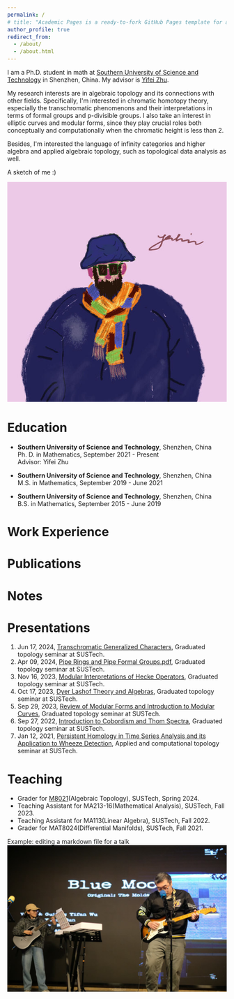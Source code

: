 ```yaml
---
permalink: /
# title: "Academic Pages is a ready-to-fork GitHub Pages template for academic personal websites"
author_profile: true
redirect_from: 
  - /about/
  - /about.html
---
```


I am a Ph.D. student in math at [Southern University of Science and Technology](https://math.sustech.edu.cn/?lang=en) in Shenzhen, China. 
My advisor is [Yifei Zhu](https://yifeizhu.github.io/).

My research interests are in algebraic topology and its connections with other fields. Specifically, I'm interested in chromatic homotopy theory, especially the 
transchromatic phenomenons and their interpretations in terms of formal groups and p-divisible groups. I also take an interest in elliptic curves and modular forms,
since they play crucial roles both conceptually and computationally when the chromatic height is less than 2.

Besides, I'm interested the language of infinity categories and higher algebra
and applied algebraic topology, such as topological data analysis as well.

A sketch of me :)

![A sketch of me](/images/sketch1.jpg)

Education
======
* **Southern University of Science and Technology**, Shenzhen, China  
    Ph. D. in Mathematics, September 2021 - Present<br>
    Advisor: Yifei Zhu

* **Southern University of Science and Technology**, Shenzhen, China  
    M.S. in Mathematics, September 2019 - June 2021
  
* **Southern University of Science and Technology**, Shenzhen, China  
    B.S. in Mathematics, September 2015 - June 2019

Work Experience
======


Publications
======


Notes
======


Presentations
======
1. Jun 17, 2024, [Transchromatic Generalized Characters](https://Wuyf19970105.github.io/files/Transchromatic_Generalized_Characters.pdf), Graduated topology seminar at SUSTech.
1. Apr 09, 2024, [Pipe Rings and Pipe Formal Groups.pdf](https://Wuyf19970105.github.io/files/Pipe_Rings_and_Pipe_Formal_Groups.pdf), Graduated topology seminar at SUSTech.
2. Nov 16, 2023, [Modular Interpretations of Hecke Operators](https://Wuyf19970105.github.io/files/Modular_Interpretations_of_Hecke_Operators.pdf), Graduated topology seminar at SUSTech.
4. Oct 17, 2023, [Dyer Lashof Theory and Algebras](https://Wuyf19970105.github.io/files/Dyer_Lashof_Theory_and_Algebras.pdf), Graduated topology seminar at SUSTech.
5. Sep 29, 2023, [Review of Modular Forms and Introduction to Modular Curves](https://Wuyf19970105.github.io/files/Review_of_Modular_Forms_and_Introduction_to_Modular_Curves.pdf), Graduated topology seminar at SUSTech.
6. Sep 27, 2022, [Introduction to Cobordism and Thom Spectra](https://Wuyf19970105.github.io/files/Pontrjagin-Thom.pdf), Graduated topology seminar at SUSTech.
7. Jan 12, 2021, [Persistent Homology in Time Series Analysis and its Application to Wheeze Detection](https://Wuyf19970105.github.io/files/TDA.pdf), Applied and computational topology seminar at SUSTech.

Teaching
======
* Grader for [M8021](https://yifeizhu.github.io/8021/2024/)(Algebraic Topology), SUSTech, Spring 2024.
* Teaching Assistant for MA213-16(Mathematical Analysis), SUSTech, Fall 2023.
* Teaching Assistant for MA113(Linear Algebra), SUSTech, Fall 2022.
* Grader for MAT8024(Differential Manifolds), SUSTech, Fall 2021.

Example: editing a markdown file for a talk
![Editing a markdown file for a talk](/images/bm.jpg)



